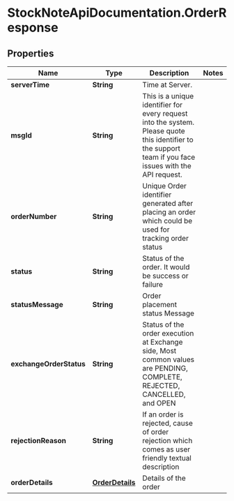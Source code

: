 # StockNoteApiDocumentation.OrderResponse

## Properties
Name | Type | Description | Notes
------------ | ------------- | ------------- | -------------
**serverTime** | **String** | Time at Server. | 
**msgId** | **String** | This is a unique identifier for every request into the system. Please quote this identifier to the support team if you face issues with the API request. | 
**orderNumber** | **String** | Unique Order identifier generated after placing an order which could be used for tracking order status  | 
**status** | **String** | Status of the order. It would be success or failure | 
**statusMessage** | **String** | Order placement status Message | 
**exchangeOrderStatus** | **String** | Status of the order execution at Exchange side, Most common values are PENDING, COMPLETE, REJECTED, CANCELLED, and OPEN | 
**rejectionReason** | **String** | If an order is rejected, cause of order rejection which comes as user friendly textual description  | 
**orderDetails** | [**OrderDetails**](OrderDetails.md) | Details of the order | 


